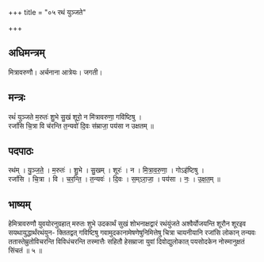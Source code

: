 +++
title = "०५ रथं युञ्जते"

+++
## अधिमन्त्रम्
मित्रावरुणौ। अर्चनाना आत्रेयः। जगती।

## मन्त्रः
रथं॑ युञ्जते म॒रुतः॑ शु॒भे सु॒खं शूरो॒ न मि॑त्रावरुणा॒ गवि॑ष्टिषु ।  
रजां॑सि चि॒त्रा वि च॑रन्ति त॒न्यवो॑ दि॒वः स॑म्राजा॒ पय॑सा न उक्षतम् ॥

## पदपाठः
रथ॑म् । यु॒ञ्ज॒ते॒ । म॒रुतः॑ । शु॒भे । सु॒खम् । शूरः॑ । न । मि॒त्रा॒व॒रु॒णा॒ । गोऽइ॑ष्टिषु ।  
रजां॑सि । चि॒त्रा । वि । च॒र॒न्ति॒ । त॒न्यवः॑ । दि॒वः । स॒म्ऽरा॒जा॒ । पय॑सा । नः॒ । उ॒क्ष॒त॒म् ॥

## भाष्यम्
हेमित्रावरुणौ युवयोरनुग्रहात् मरुतः शुभे उदकार्थं सुखं शोभनाक्षद्वारं रथंयुंजते अश्वैर्योजयन्ति शूरौन शूरइव सयथायुद्धार्थंरथंयुन- क्तितद्वत् गविष्टिषु गवामुदकानामेषणेषुनिमित्तेषु चित्रा चायनीयानि रजांसि लोकान् तन्यवः ततास्तेम्रुतोविचरन्ति विविधंचरन्ति तस्मात्तैः सहितौ हेसम्राजा युवां दिवोद्युलोकात् पयसोदकेन नोस्मानुक्षतं सिंचतं ॥ ५ ॥